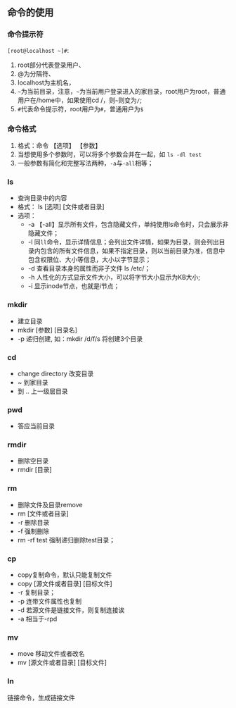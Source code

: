 ## 命令的使用

### 命令提示符
`[root@localhost ~]#`: 
1. root部分代表登录用户、
2. @为分隔符、
3. localhost为主机名，
4. `~`为当前目录，注意，`~`为当前用户登录进入的家目录，root用户为root，普通用户在/home中，如果使用cd /，则`~`则变为`/`;
5. `#`代表命令提示符，root用户为`#`，普通用户为`$`

### 命令格式
1. 格式：命令 【选项】 【参数】
2. 当想使用多个参数时，可以将多个参数合并在一起，如 `ls -dl test`
3. 一般参数有简化和完整写法两种，`-a`与`-all`相等；

### ls
- 查询目录中的内容
- 格式： ls [选项] [文件或者目录]
- 选项：
    - -a 【-all】显示所有文件，包含隐藏文件，单纯使用ls命令时，只会展示非隐藏文件；
    - -l 同`ll`命令，显示详情信息；会列出文件详情，如果为目录，则会列出目录内包含的所有文件信息，如果不指定目录，则以当前目录为准，信息中包含权限位、大小等信息，大小以字节显示；
    - -d 查看目录本身的属性而非子文件 ls /etc/；
    - -h 人性化的方式显示文件大小，可以将字节大小显示为KB大小;
    - -i 显示inode节点，也就是i节点；

### mkdir
- 建立目录
- mkdir [参数] [目录名]
- -p 递归创建, 如：mkdir /d/f/s 将创建3个目录

### cd
- change directory 改变目录
- ~ 到家目录
- 到 .. 上一级层目录

### pwd
- 答应当前目录

### rmdir
- 删除空目录
- rmdir [目录]

### rm
- 删除文件及目录remove
- rm [文件或者目录]
- -r 删除目录
- -f 强制删除
- rm -rf test 强制递归删除test目录；

### cp 
- copy复制命令，默认只能复制文件
- copy [源文件或者目录] [目标文件]
- -r 复制目录；
- -p 连带文件属性也复制
- -d 若源文件是链接文件，则复制连接诶
- -a 相当于-rpd

### mv
- move 移动文件或者改名
- mv [源文件或者目录] [目标文件]

### ln 
链接命令，生成链接文件
